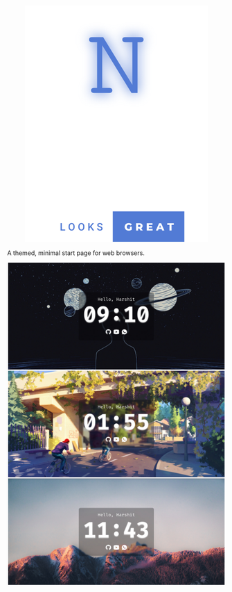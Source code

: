 <p align="center">
<img src="logo.svg" />
</p>

A themed, minimal start page for web browsers.

<p align="center">
<img src="preview/01.jpg" width=500/>
<img src="preview/02.jpg" width=500/>
<img src="preview/03.jpg" width=500/>	
</p>
